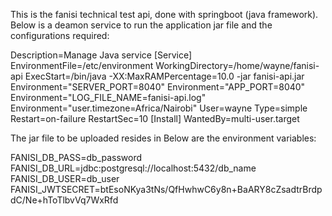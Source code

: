 This is the fanisi technical test api, done with springboot (java framework).
Below is a deamon service to run the application jar file and the configurations required:


Description=Manage Java service
[Service]
EnvironmentFile=/etc/environment
WorkingDirectory=/home/wayne/fanisi-api
ExecStart=/bin/java -XX:MaxRAMPercentage=10.0 -jar fanisi-api.jar
Environment="SERVER_PORT=8040"
Environment="APP_PORT=8040"
Environment="LOG_FILE_NAME=fanisi-api.log"
Environment="user.timezone=Africa/Nairobi"
User=wayne
Type=simple
Restart=on-failure
RestartSec=10
[Install]
WantedBy=multi-user.target

The jar file to be uploaded resides in 
Below are the environment variables:

FANISI_DB_PASS=db_password
FANISI_DB_URL=jdbc:postgresql://localhost:5432/db_name
FANISI_DB_USER=db_user
FANISI_JWTSECRET=btEsoNKya3tNs/QfHwhwC6y8n+BaARY8cZsadtrBrdpdC/Ne+hToTlbvVq7WxRfd



